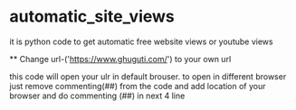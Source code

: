 # automatic_site_views
it is python code to get automatic free website views or youtube views 

** Change url-('https://www.ghuguti.com/') to your own url

this code will open your ulr in default brouser. to open in different browser just remove commenting(##) from the code and add location of your browser and do commenting (##) in next 4 line 
